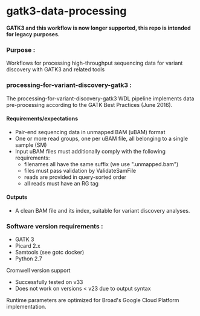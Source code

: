 # gatk3-data-processing

**GATK3 and this workflow is now longer supported, this repo is intended for legacy purposes.**

### Purpose :
Workflows for processing high-throughput sequencing data for variant discovery with GATK3 and related tools

### processing-for-variant-discovery-gatk3 :
The processing-for-variant-discovery-gatk3 WDL pipeline implements data pre-processing according to the GATK Best Practices 
(June 2016).  


#### Requirements/expectations 
- Pair-end sequencing data in unmapped BAM (uBAM) format
- One or more read groups, one per uBAM file, all belonging to a single sample (SM)
- Input uBAM files must additionally comply with the following requirements:
  - filenames all have the same suffix (we use ".unmapped.bam")
  - files must pass validation by ValidateSamFile 
  - reads are provided in query-sorted order
  - all reads must have an RG tag

#### Outputs 
- A clean BAM file and its index, suitable for variant discovery analyses.

### Software version requirements :
- GATK 3 
- Picard 2.x
- Samtools (see gotc docker)
- Python 2.7

Cromwell version support 
 - Successfully tested on v33
 - Does not work on versions < v23 due to output syntax

Runtime parameters are optimized for Broad's Google Cloud Platform implementation.
